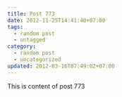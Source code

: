 ```yaml
---
title: Post 773
date: 2012-11-25T14:41:40+07:00
tags:
  - random post
  - untagged
category:
  - random post
  - uncategorized
updated: 2012-03-16T07:49:02+07:00
---
```

This is content of post 773